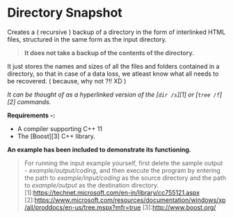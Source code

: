 # Directory Snapshot
Creates a ( recursive ) backup of a directory in the form of interlinked HTML files, structured in the same form as the input directory.  
 >**It does not take a backup of the contents of the directory.**
 
It just stores the names and sizes of all the files and folders contained in a directory, so that in case of a data loss, we atleast know what all needs to be recovered. ( because, why not ?!! XD )  

*It can be thought of as a hyperlinked version of the [`dir /s`][1] or [`tree /f`][2] commands.*

**Requirements -:**
 - A compiler supporting C++ 11
 - The [Boost][3] C++ library.

**An example has been included to demonstrate its functioning.**  
 > For running the input example yourself, first delete the sample output -  *example/output/coding*, and then execute the program by entering the path to *example/input/coding* as the source directory and the path to *example/output* as the destination directory.
[1]:https://technet.microsoft.com/en-in/library/cc755121.aspx
[2]:https://www.microsoft.com/resources/documentation/windows/xp/all/proddocs/en-us/tree.mspx?mfr=true
[3]:http://www.boost.org/
